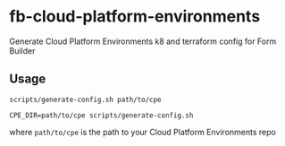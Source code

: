 # fb-cloud-platform-environments

Generate Cloud Platform Environments k8 and terraform config for Form Builder

## Usage

`scripts/generate-config.sh path/to/cpe`

`CPE_DIR=path/to/cpe scripts/generate-config.sh`

where `path/to/cpe` is the path to your Cloud Platform Environments repo